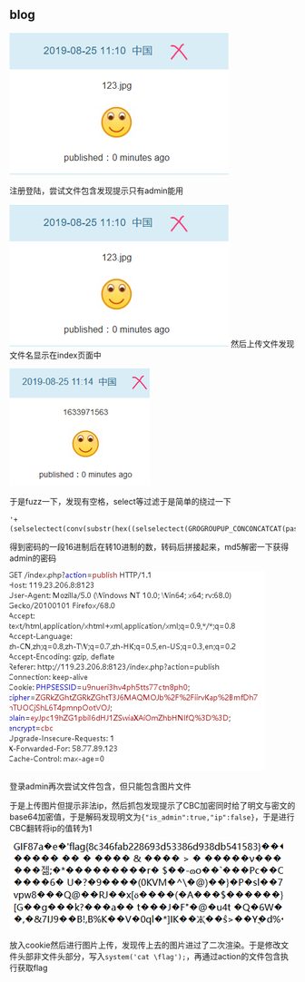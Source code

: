 ## blog
![1](./img/2.png)

注册登陆，尝试文件包含发现提示只有admin能用

![2](./img/2.png)
然后上传文件发现文件名显示在index页面中 

![3](./img/4.png)

于是fuzz一下，发现有空格，select等过滤于是简单的绕过一下
```
'+(selselectect(conv(substr(hex((selselectect(GROGROUPUP_CONCONCATCAT(password))frfromom(byte_user))),1,8),16,10)))+'
```
得到密码的一段16进制后在转10进制的数，转码后拼接起来，md5解密一下获得admin的密码

![4](./img/5.png)

登录admin再次尝试文件包含，但只能包含图片文件


于是上传图片但提示非法ip，然后抓包发现提示了CBC加密同时给了明文与密文的base64加密值，于是解码发现明文为`{"is_admin":true,"ip":false}`，于是进行CBC翻转将ip的值转为1

![6](./img/6.png)

放入cookie然后进行图片上传，发现传上去的图片进过了二次渲染。于是修改文件头部非文件头部分，写入`system('cat \flag');`，再通过action的文件包含执行获取flag